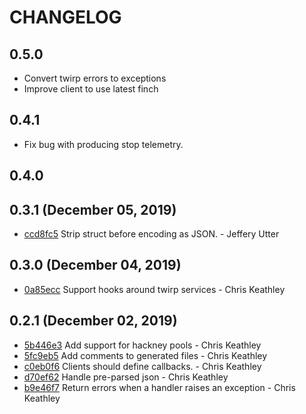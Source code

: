 # CHANGELOG

## 0.5.0

* Convert twirp errors to exceptions
* Improve client to use latest finch

## 0.4.1

* Fix bug with producing stop telemetry.

## 0.4.0

## 0.3.1 (December 05, 2019)

* [ccd8fc5](https://github.com/keathley/twirp/commit/ccd8fc5637eb03e8bf40d84e2c956bb6cd35d274) Strip struct before encoding as JSON. - Jeffery Utter

## 0.3.0 (December 04, 2019)

* [0a85ecc](https://github.com/keathley/twirp/commit/0a85eccc588ea72dfb117bd599c80c1254c414e8) Support hooks around twirp services - Chris Keathley

## 0.2.1 (December 02, 2019)

* [5b446e3](https://github.com/keathley/twirp/commit/5b446e3b98241ae01680b3fcd1b2e38e22008050) Add support for hackney pools - Chris Keathley
* [5fc9eb5](https://github.com/keathley/twirp/commit/5fc9eb5ee5832e4847937ac8aac3fc0851dba880) Add comments to generated files - Chris Keathley
* [c0eb0f6](https://github.com/keathley/twirp/commit/c0eb0f627a2c448dfe540c04b3b0ee96fa5206c4) Clients should define callbacks. - Chris Keathley
* [d70ef62](https://github.com/keathley/twirp/commit/d70ef62c2dbcb00b718c51e14a4193093e0243d1) Handle pre-parsed json - Chris Keathley
* [b9e46f7](https://github.com/keathley/twirp/commit/b9e46f715ebe6a9482cf637ddd2a688228a9a61b) Return errors when a handler raises an exception - Chris Keathley
